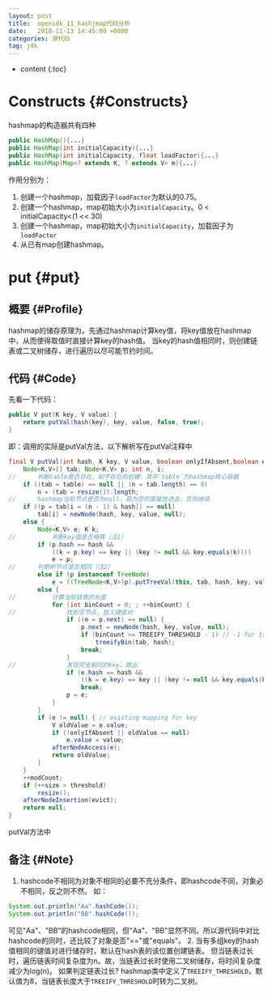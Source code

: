 ```yaml
---
layout: post
title:  openidk_11_hashjmap代码分析
date:   2018-11-13 14:45:00 +0800
categories: 源代码
tag: jdk
---
```


* content
{:toc}


Constructs							{#Constructs}
====================================
hashmap的构造器共有四种

```java
public HashMap(){...}
public HashMap(int initialCapacity){...}
public HashMap(int initialCapacity, float loadFactor){...}
public HashMap(Map<? extends K, ? extends V> m){...}
```
作用分别为：
1. 创建一个hashmap，加载因子`loadFactor`为默认的0.75。
2. 创建一个hashmap，map初始大小为`initialCapacity`。0 < initialCapacity<(1 << 30)
3. 创建一个hashmap，map初始大小为`initialCapacity`，加载因子为`loadFactor`
4. 从已有map创建hashmap。

put							{#put}
====================================

概要						{#Profile}
------------------------------------
hashmap的储存原理为，先通过hashmap计算key值，将key值放在hashmap中，从而使得取值时直接计算key的hash值。
当key的hash值相同时，则创建链表或二叉树储存，进行遍历以尽可能节约时间。

代码						{#Code}
------------------------------------
先看一下代码：
```java
public V put(K key, V value) {
    return putVal(hash(key), key, value, false, true);
}
```
即：调用的实际是putVal方法，以下解析写在putVal注释中
```java
final V putVal(int hash, K key, V value, boolean onlyIfAbsent,boolean evict) {
    Node<K,V>[] tab; Node<K,V> p; int n, i;
//      判断table是否存在，如不存在则创建，其中`table`为hashmap核心容器
    if ((tab = table) == null || (n = tab.length) == 0)
        n = (tab = resize()).length;
//      hashmap当前节点是否为null，若为空则直接放进去，否则继续
    if ((p = tab[i = (n - 1) & hash]) == null)
        tab[i] = newNode(hash, key, value, null);
    else {
        Node<K,V> e; K k;
//          判断key值是否相等（注1）
        if (p.hash == hash &&
            ((k = p.key) == key || (key != null && key.equals(k))))
            e = p;
//      判断树节点是否相同（注2）        
        else if (p instanceof TreeNode)
            e = ((TreeNode<K,V>)p).putTreeVal(this, tab, hash, key, value);
        else {
//          计算当前链表的长度
            for (int binCount = 0; ; ++binCount) {
//              找到空节点，放入键值对
                if ((e = p.next) == null) {
                    p.next = newNode(hash, key, value, null);
                    if (binCount >= TREEIFY_THRESHOLD - 1) // -1 for 1st
                        treeifyBin(tab, hash);
                    break;
                }
//              发现完全相同的key，跳出
                if (e.hash == hash &&
                    ((k = e.key) == key || (key != null && key.equals(k))))
                    break;
                p = e;
            }
        }
        if (e != null) { // existing mapping for key
            V oldValue = e.value;
            if (!onlyIfAbsent || oldValue == null)
                e.value = value;
            afterNodeAccess(e);
            return oldValue;
        }
    }
    ++modCount;
    if (++size > threshold)
        resize();
    afterNodeInsertion(evict);
    return null;
}
```

putVal方法中


备注							{#Note}
------------------------------------
1. hashcode不相同为对象不相同的必要不充分条件，即hashcode不同，对象必不相同，反之则不然。
如：
```java
System.out.println("Aa".hashCode());
System.out.println("BB".hashCode());
```
可见"Aa"、"BB"的hashcode相同，但"Aa"、"BB"显然不同。所以源代码中对比hashcode的同时，还比较了对象是否"=="或"equals"。
2. 当有多组key的hash值相同的键值对进行储存时，默认在hash表的该位置创建链表。
但当链表过长时，遍历链表时间复杂度为n。故，当链表过长时使用二叉树储存，将时间复杂度减少为log(n)。
如果判定链表过长? hashmap类中定义了`TREEIFY_THRESHOLD`，默认值为8，当链表长度大于`TREEIFY_THRESHOLD`时转为二叉树。



